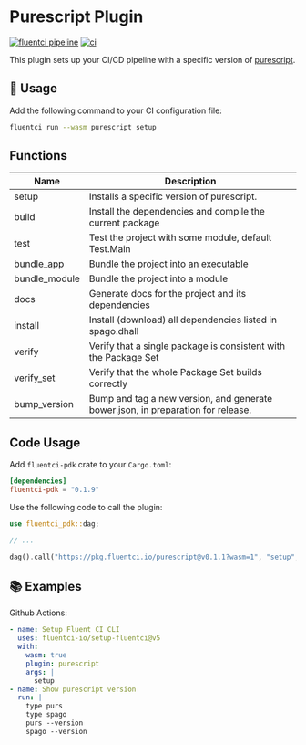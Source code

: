# Purescript Plugin

[![fluentci pipeline](https://shield.fluentci.io/x/purescript)](https://pkg.fluentci.io/purescript)
[![ci](https://github.com/fluentci-io/purescript-plugin/actions/workflows/ci.yml/badge.svg)](https://github.com/fluentci-io/purescript-plugin/actions/workflows/ci.yml)

This plugin sets up your CI/CD pipeline with a specific version of [purescript](https://www.purescript.org/).

## 🚀 Usage

Add the following command to your CI configuration file:

```bash
fluentci run --wasm purescript setup
```

## Functions

| Name          | Description                                                       |
| ------------- | ----------------------------------------------------------------- |
| setup         | Installs a specific version of purescript.                             |
| build         | Install the dependencies and compile the current package |
| test          | Test the project with some module, default Test.Main |
| bundle_app    | Bundle the project into an executable |
| bundle_module | Bundle the project into a module |
| docs          | Generate docs for the project and its dependencies |
| install       | Install (download) all dependencies listed in spago.dhall |
| verify        | Verify that a single package is consistent with the Package Set |
| verify_set   | Verify that the whole Package Set builds correctly |
| bump_version |  Bump and tag a new version, and generate bower.json, in preparation for release. |

## Code Usage

Add `fluentci-pdk` crate to your `Cargo.toml`:

```toml
[dependencies]
fluentci-pdk = "0.1.9"
```

Use the following code to call the plugin:

```rust
use fluentci_pdk::dag;

// ...

dag().call("https://pkg.fluentci.io/purescript@v0.1.1?wasm=1", "setup", vec!["latest"])?;
```

## 📚 Examples

Github Actions:

```yaml
- name: Setup Fluent CI CLI
  uses: fluentci-io/setup-fluentci@v5
  with:
    wasm: true
    plugin: purescript
    args: |
      setup
- name: Show purescript version
  run: |
    type purs
    type spago
    purs --version
    spago --version
```
